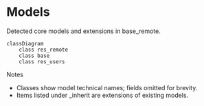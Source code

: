 # Models

Detected core models and extensions in base_remote.

```mermaid
classDiagram
    class res_remote
    class base
    class res_users
```

Notes
- Classes show model technical names; fields omitted for brevity.
- Items listed under _inherit are extensions of existing models.
